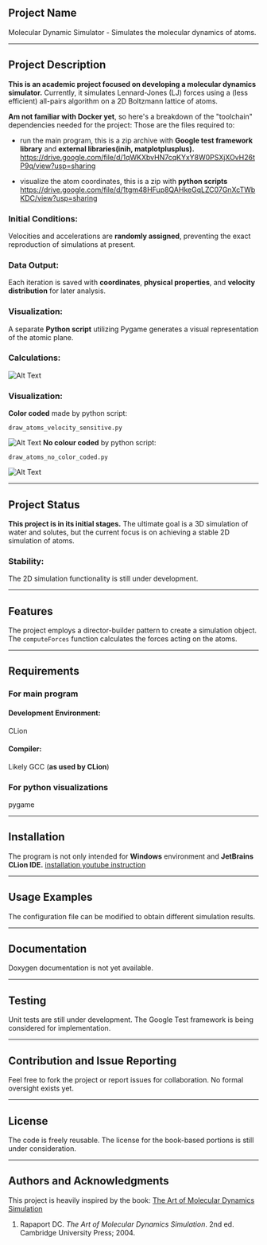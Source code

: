 ## Project Name
Molecular Dynamic Simulator - Simulates the molecular dynamics of atoms.

---
## Project Description
**This is an academic project focused on developing a molecular dynamics simulator.** Currently, it simulates Lennard-Jones (LJ) forces using a (less efficient) all-pairs algorithm on a 2D Boltzmann lattice of atoms.

**Am not familiar with Docker yet**,  so here's a breakdown of the "toolchain" dependencies needed for the project:
Those are the files required to:
- run the main program, this is a zip archive with **Google test framework library** and **external libraries(inih, matplotplusplus).**
https://drive.google.com/file/d/1qWKXbvHN7cqKYxY8W0PSXjXOvH26tP9q/view?usp=sharing


- visualize the atom coordinates, this is a zip with **python scripts**
https://drive.google.com/file/d/1tgm48HFup8QAHkeGqLZC07GnXcTWbKDC/view?usp=sharing

### Initial Conditions: 
Velocities and accelerations are **randomly assigned**, preventing the exact reproduction of simulations at present.

### Data Output: 
Each iteration is saved with **coordinates**, **physical properties**, and **velocity distribution** for later analysis.

### Visualization:
A separate **Python script** utilizing Pygame generates a visual representation of the atomic plane.

### Calculations:
![Alt Text](https://media.giphy.com/media/v1.Y2lkPTc5MGI3NjExZ3dwb250bXlhdDNtdmpjY3RjN3Y1aGJ3eGZ1cnJram84MmRmODFpOSZlcD12MV9pbnRlcm5hbF9naWZfYnlfaWQmY3Q9Zw/A3FNYGbqptXCeYyUma/giphy.gif)

### Visualization:
**Color coded** made by python script: 
```
draw_atoms_velocity_sensitive.py
```
![Alt Text](https://media.giphy.com/media/v1.Y2lkPTc5MGI3NjExaGtpeWl1MDkzb3N2MWtjY29tdmhpazM4Znd2MGJ1M3d3aGQyZDdmZyZlcD12MV9pbnRlcm5hbF9naWZfYnlfaWQmY3Q9Zw/g6oxb5B3CX98gutee8/giphy.gif)
**No colour coded** by python script:
```
draw_atoms_no_color_coded.py
```
![Alt Text](https://media.giphy.com/media/v1.Y2lkPTc5MGI3NjExbmoyNTgwc2JxZ3Q1MnNydmltY2JtMTMxY2F6OWpreGZ5YzQ1cWhwYSZlcD12MV9pbnRlcm5hbF9naWZfYnlfaWQmY3Q9Zw/HQil6mwHKyXkgzAcp9/giphy.gif)

---

## Project Status
**This project is in its initial stages.** The ultimate goal is a 3D simulation of water and solutes, but the current focus is on achieving a stable 2D simulation of atoms.
### Stability:
The 2D simulation functionality is still under development.

---
## Features

The project employs a director-builder pattern to create a simulation object. The `computeForces` function calculates the forces acting on the atoms.

---
## Requirements
### For main program

#### Development Environment:
CLion
#### Compiler:
Likely GCC (**as used by CLion**)

### For python visualizations
pygame

---


## Installation
The program is not only intended for  **Windows** environment and **JetBrains CLion IDE.**
[installation youtube instruction](https://www.youtube.com/watch?v=NE3JG-eTcnU)

---

## Usage Examples
The configuration file can be modified to obtain different simulation results.

---
## Documentation
Doxygen documentation is not yet available.

---
## Testing
Unit tests are still under development. The Google Test framework is being considered for implementation.

---
## Contribution and Issue Reporting
Feel free to fork the project or report issues for collaboration. No formal oversight exists yet.

---
## License
The code is freely reusable. The license for the book-based portions is still under consideration.

---
## Authors and Acknowledgments
This project is heavily inspired by the book: [The Art of Molecular Dynamics Simulation](https://www.cambridge.org/core/books/art-of-molecular-dynamics-simulation/57D40C5ECE9B7EA17C0E77E7754F5874)
1. Rapaport DC. _The Art of Molecular Dynamics Simulation_. 2nd ed. Cambridge University Press; 2004.
